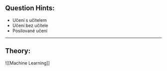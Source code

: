 ## Question Hints:
- Učení s učitelem
- Učení bez učitele
- Posilované učení
---
## Theory:
![[Machine Learning]]